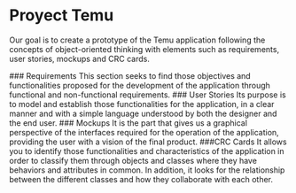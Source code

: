 # Proyect Temu 

<p>
Our goal is to create a prototype of the Temu application following the concepts of object-oriented thinking with elements such as requirements, user stories, mockups and CRC cards.
</p>
### Requirements
This section seeks to find those objectives and functionalities proposed for the development of the application through functional and non-functional requirements.
### User Stories
Its purpose is to model and establish those functionalities for the application, in a clear manner and with a simple language understood by both the designer and the end user.
### Mockups
It is the part that gives us a graphical perspective of the interfaces required for the operation of the application, providing the user with a vision of the final product.
###CRC Cards
It allows you to identify those functionalities and characteristics of the application in order to classify them through objects and classes where they have behaviors and attributes in common. In addition, it looks for the relationship between the different classes and how they collaborate with each other.
